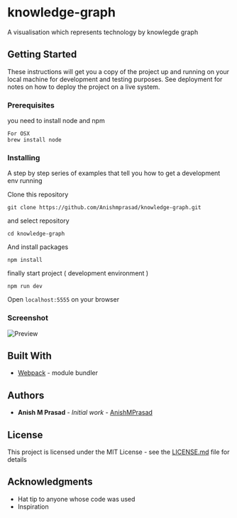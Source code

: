 # knowledge-graph

A visualisation which represents technology by knowlegde graph

## Getting Started

These instructions will get you a copy of the project up and running on your local machine for development and testing purposes. See deployment for notes on how to deploy the project on a live system.

### Prerequisites

you need to install node and npm 

```
For OSX
brew install node

```

### Installing

A step by step series of examples that tell you how to get a development env running

Clone this repository

```
git clone https://github.com/Anishmprasad/knowledge-graph.git
```
and select repository
```
cd knowledge-graph
```
And install packages

```
npm install 
```
finally start project ( development environment )
```
npm run dev
```
Open `localhost:5555` on your browser

### Screenshot

![Preview][screenshot]

[screenshot]: https://github.com/Anishmprasad/knowlege-graph/raw/master/src/public/images/screenshot.png "Preview screenshot"


## Built With

* [Webpack](https://webpack.js.org/) - module bundler


## Authors

* **Anish M Prasad** - *Initial work* - [AnishMPrasad](https://github.com/Anishmprasad)


## License

This project is licensed under the MIT License - see the [LICENSE.md](LICENSE.md) file for details

## Acknowledgments

* Hat tip to anyone whose code was used
* Inspiration
